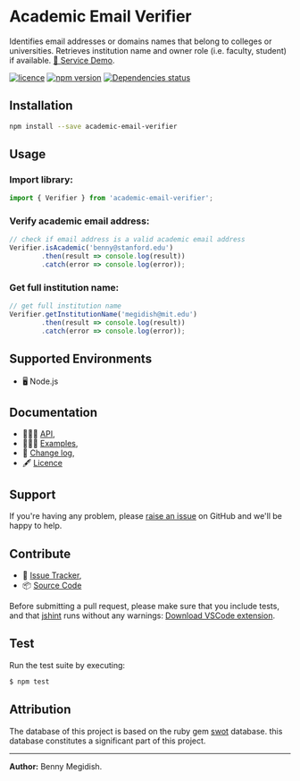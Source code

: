 # Academic Email Verifier
Identifies email addresses or domains names that belong to colleges or universities.
Retrieves institution name and owner role (i.e. faculty, student) if available.
[🌌 Service Demo](https://bennymeg.github.io/AcademicEmailVerifier/).

[![licence](https://img.shields.io/github/license/bennymeg/AcademicEmailVerifier.svg)](https://github.com/bennymeg/AcademicEmailVerifier/blob/master/LICENSE)
[![npm version](https://img.shields.io/npm/v/academic-email-verifier.svg)](https://www.npmjs.com/package/academic-email-verifier)
[![Dependencies status](https://david-dm.org/bennymeg/AcademicEmailVerifier/status.svg)](https://david-dm.org/bennymeg/AcademicEmailVerifier)

## Installation
```bash
npm install --save academic-email-verifier
```
## Usage

### Import library:
```javascript
import { Verifier } from 'academic-email-verifier';
```

### Verify academic email address:
```javascript
// check if email address is a valid academic email address
Verifier.isAcademic('benny@stanford.edu')
        .then(result => console.log(result))
        .catch(error => console.log(error));
```

### Get full institution name:
```javascript
// get full institution name
Verifier.getInstitutionName('megidish@mit.edu')
        .then(result => console.log(result))
        .catch(error => console.log(error));
```

## Supported Environments ##
- 🖥  Node.js

## Documentation ##  
- 👨🏼‍💻 [API](https://github.com/bennymeg/AcademicEmailVerifier/blob/master/API.md),  
- 👩🏼‍🏫 [Examples](https://github.com/bennymeg/AcademicEmailVerifier/blob/masterexamples),  
- 📜 [Change log](https://github.com/bennymeg/AcademicEmailVerifier/blob/master/CHANGELOG.md),  
- 🖋 [Licence](https://github.com/bennymeg/AcademicEmailVerifier/blob/master/LICENSE)

## Support ##
If you're having any problem, please [raise an issue](https://github.com/bennymeg/AcademicEmailVerifier/issues/new) on GitHub and we'll be happy to help.


## Contribute ##
- 👾 [Issue Tracker](https://github.com/bennymeg/AcademicEmailVerifier/issues),
- 📦 [Source Code](https://github.com/bennymeg/AcademicEmailVerifier/)

Before submitting a pull request, please make sure that you include tests, and that [jshint](http://jshint.com) runs without any warnings: [Download VSCode extension](https://marketplace.visualstudio.com/items?itemName=dbaeumer.jshint).

## Test ## 
Run the test suite by executing:

```sh
$ npm test
```

## Attribution ## 
The database of this project is based on the ruby gem [swot](https://github.com/leereilly/swot) database. this database constitutes a significant part of this project. 

___

**Author:** Benny Megidish.